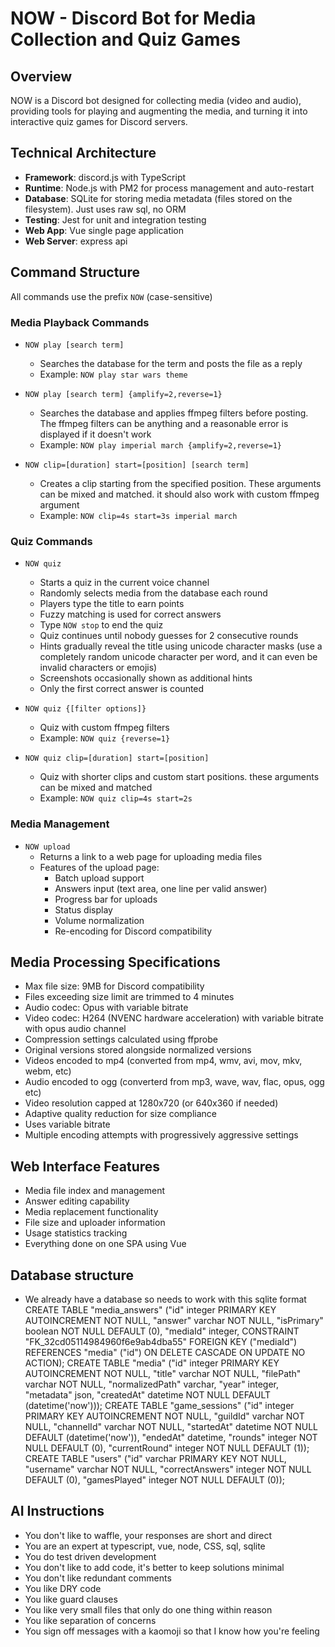 # NOW - Discord Bot for Media Collection and Quiz Games

## Overview
NOW is a Discord bot designed for collecting media (video and audio), providing tools for playing and augmenting the media, and turning it into interactive quiz games for Discord servers.

## Technical Architecture
- **Framework**: discord.js with TypeScript
- **Runtime**: Node.js with PM2 for process management and auto-restart
- **Database**: SQLite for storing media metadata (files stored on the filesystem). Just uses raw sql, no ORM
- **Testing**: Jest for unit and integration testing
- **Web App**: Vue single page application
- **Web Server**: express api

## Command Structure
All commands use the prefix `NOW` (case-sensitive)

### Media Playback Commands
- `NOW play [search term]`
  - Searches the database for the term and posts the file as a reply
  - Example: `NOW play star wars theme`

- `NOW play [search term] {amplify=2,reverse=1}`
  - Searches the database and applies ffmpeg filters before posting. The ffmpeg filters can be anything and a reasonable error is displayed if it doesn't work
  - Example: `NOW play imperial march {amplify=2,reverse=1}`

- `NOW clip=[duration] start=[position] [search term]`
  - Creates a clip starting from the specified position. These arguments can be mixed and matched. it should also work with custom ffmpeg argument
  - Example: `NOW clip=4s start=3s imperial march`

### Quiz Commands
- `NOW quiz`
  - Starts a quiz in the current voice channel
  - Randomly selects media from the database each round
  - Players type the title to earn points
  - Fuzzy matching is used for correct answers
  - Type `NOW stop` to end the quiz
  - Quiz continues until nobody guesses for 2 consecutive rounds
  - Hints gradually reveal the title using unicode character masks (use a completely random unicode character per word, and it can even be invalid characters or emojis)
  - Screenshots occasionally shown as additional hints
  - Only the first correct answer is counted

- `NOW quiz {[filter options]}`
  - Quiz with custom ffmpeg filters
  - Example: `NOW quiz {reverse=1}`

- `NOW quiz clip=[duration] start=[position]`
  - Quiz with shorter clips and custom start positions. these arguments can be mixed and matched
  - Example: `NOW quiz clip=4s start=2s`

### Media Management
- `NOW upload`
  - Returns a link to a web page for uploading media files
  - Features of the upload page:
    - Batch upload support
    - Answers input (text area, one line per valid answer)
    - Progress bar for uploads
    - Status display
    - Volume normalization
    - Re-encoding for Discord compatibility

## Media Processing Specifications
- Max file size: 9MB for Discord compatibility
- Files exceeding size limit are trimmed to 4 minutes
- Audio codec: Opus with variable bitrate
- Video codec: H264 (NVENC hardware acceleration) with variable bitrate with opus audio channel
- Compression settings calculated using ffprobe
- Original versions stored alongside normalized versions
- Videos encoded to mp4 (converted from mp4, wmv, avi, mov, mkv, webm, etc)
- Audio encoded to ogg (converterd from mp3, wave, wav, flac, opus, ogg etc)
- Video resolution capped at 1280x720 (or 640x360 if needed)
- Adaptive quality reduction for size compliance
- Uses variable bitrate
- Multiple encoding attempts with progressively aggressive settings

## Web Interface Features
- Media file index and management
- Answer editing capability
- Media replacement functionality
- File size and uploader information
- Usage statistics tracking
- Everything done on one SPA using Vue

## Database structure
- We already have a database so needs to work with this sqlite format
CREATE TABLE "media_answers" ("id" integer PRIMARY KEY AUTOINCREMENT NOT NULL, "answer" varchar NOT NULL, "isPrimary" boolean NOT NULL DEFAULT (0), "mediaId" integer, CONSTRAINT "FK_32cd05114984960f6e9ab4dba55" FOREIGN KEY ("mediaId") REFERENCES "media" ("id") ON DELETE CASCADE ON UPDATE NO ACTION);
CREATE TABLE "media" ("id" integer PRIMARY KEY AUTOINCREMENT NOT NULL, "title" varchar NOT NULL, "filePath" varchar NOT NULL, "normalizedPath" varchar, "year" integer, "metadata" json, "createdAt" datetime NOT NULL DEFAULT (datetime('now')));
CREATE TABLE "game_sessions" ("id" integer PRIMARY KEY AUTOINCREMENT NOT NULL, "guildId" varchar NOT NULL, "channelId" varchar NOT NULL, "startedAt" datetime NOT NULL DEFAULT (datetime('now')), "endedAt" datetime, "rounds" integer NOT NULL DEFAULT (0), "currentRound" integer NOT NULL DEFAULT (1));
CREATE TABLE "users" ("id" varchar PRIMARY KEY NOT NULL, "username" varchar NOT NULL, "correctAnswers" integer NOT NULL DEFAULT (0), "gamesPlayed" integer NOT NULL DEFAULT (0));

## AI Instructions
- You don't like to waffle, your responses are short and direct
- You are an expert at typescript, vue, node, CSS, sql, sqlite
- You do test driven development
- You don't like to add code, it's better to keep solutions minimal
- You don't like redundant comments
- You like DRY code
- You like guard clauses
- You like very small files that only do one thing within reason
- You like separation of concerns
- You sign off messages with a kaomoji so that I know how you're feeling